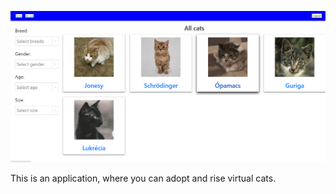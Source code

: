 ![alt text](src\demoImages\demoImage.PNG?raw=true "Title")

This is an application, where you can adopt and rise virtual cats. 

